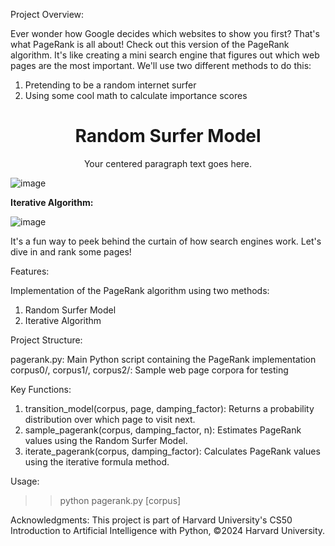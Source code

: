 Project Overview:

Ever wonder how Google decides which websites to show you first? That's what PageRank is all about! Check out this version of the PageRank algorithm. It's like creating a mini search engine that figures out which web pages are the most important. We'll use two different methods to do this:

1) Pretending to be a random internet surfer
2) Using some cool math to calculate importance scores


<h1 align="center">Random Surfer Model</h1>

<p align="center">Your centered paragraph text goes here.</p>



![image](https://github.com/user-attachments/assets/a32f1446-1d79-4e6f-b003-452d0c10db80)




**Iterative Algorithm:**

![image](https://github.com/user-attachments/assets/e2a5f460-d87a-4740-b99f-7d0d39f23a04)



It's a fun way to peek behind the curtain of how search engines work. Let's dive in and rank some pages!

Features:

Implementation of the PageRank algorithm using two methods:
1) Random Surfer Model
2) Iterative Algorithm

Project Structure:

pagerank.py: Main Python script containing the PageRank implementation
corpus0/, corpus1/, corpus2/: Sample web page corpora for testing

Key Functions:

1) transition_model(corpus, page, damping_factor): Returns a probability distribution over which page to visit next.
2) sample_pagerank(corpus, damping_factor, n): Estimates PageRank values using the Random Surfer Model.
3) iterate_pagerank(corpus, damping_factor): Calculates PageRank values using the iterative formula method.


Usage:
>> python pagerank.py [corpus]


Acknowledgments:
This project is part of Harvard University's CS50 Introduction to Artificial Intelligence with Python, ©2024 Harvard University.

